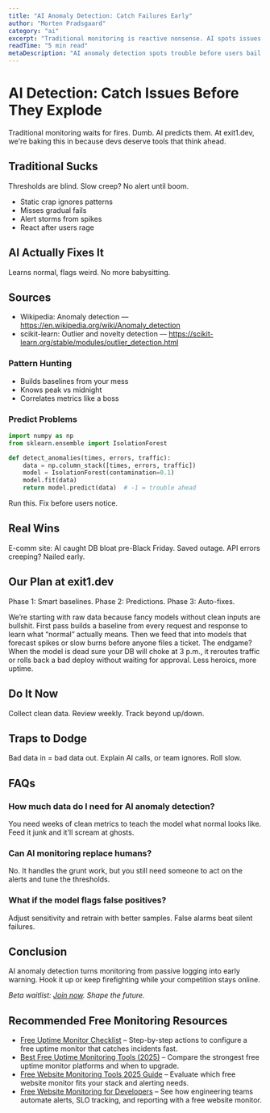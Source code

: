```yaml
---
title: "AI Anomaly Detection: Catch Failures Early"
author: "Morten Pradsgaard"
category: "ai"
excerpt: "Traditional monitoring is reactive nonsense. AI spots issues before they hit the fan. Here's why it rules."
readTime: "5 min read"
metaDescription: "AI anomaly detection spots trouble before users bail. Learn how to turn monitoring from panic to prediction."
---
```


# AI Detection: Catch Issues Before They Explode

Traditional monitoring waits for fires. Dumb. AI predicts them. At exit1.dev, we're baking this in because devs deserve tools that think ahead.

## Traditional Sucks

Thresholds are blind. Slow creep? No alert until boom.

- Static crap ignores patterns
- Misses gradual fails
- Alert storms from spikes
- React after users rage

## AI Actually Fixes It

Learns normal, flags weird. No more babysitting.

## Sources

- Wikipedia: Anomaly detection — https://en.wikipedia.org/wiki/Anomaly_detection
- scikit-learn: Outlier and novelty detection — https://scikit-learn.org/stable/modules/outlier_detection.html

### Pattern Hunting

- Builds baselines from your mess
- Knows peak vs midnight
- Correlates metrics like a boss

### Predict Problems

```python
import numpy as np
from sklearn.ensemble import IsolationForest

def detect_anomalies(times, errors, traffic):
    data = np.column_stack([times, errors, traffic])
    model = IsolationForest(contamination=0.1)
    model.fit(data)
    return model.predict(data)  # -1 = trouble ahead
```

Run this. Fix before users notice.

## Real Wins

E-comm site: AI caught DB bloat pre-Black Friday. Saved outage. API errors creeping? Nailed early.

## Our Plan at exit1.dev

Phase 1: Smart baselines. Phase 2: Predictions. Phase 3: Auto-fixes.

We’re starting with raw data because fancy models without clean inputs are bullshit. First pass builds a baseline from every request and response to learn what “normal” actually means. Then we feed that into models that forecast spikes or slow burns before anyone files a ticket. The endgame? When the model is dead sure your DB will choke at 3 p.m., it reroutes traffic or rolls back a bad deploy without waiting for approval. Less heroics, more uptime.

## Do It Now

Collect clean data. Review weekly. Track beyond up/down.

## Traps to Dodge

Bad data in = bad data out. Explain AI calls, or team ignores. Roll slow.

## FAQs

### How much data do I need for AI anomaly detection?
You need weeks of clean metrics to teach the model what normal looks like. Feed it junk and it'll scream at ghosts.

### Can AI monitoring replace humans?
No. It handles the grunt work, but you still need someone to act on the alerts and tune the thresholds.

### What if the model flags false positives?
Adjust sensitivity and retrain with better samples. False alarms beat silent failures.

## Conclusion

AI anomaly detection turns monitoring from passive logging into early warning. Hook it up or keep firefighting while your competition stays online.

*Beta waitlist: [Join now](https://exit1.dev). Shape the future.*

## Recommended Free Monitoring Resources

- [Free Uptime Monitor Checklist](/blog/free-uptime-monitor-checklist) – Step-by-step actions to configure a free uptime monitor that catches incidents fast.
- [Best Free Uptime Monitoring Tools (2025)](/blog/best-free-uptime-monitoring-tools) – Compare the strongest free uptime monitor platforms and when to upgrade.
- [Free Website Monitoring Tools 2025 Guide](/blog/free-website-monitoring-tools-2025) – Evaluate which free website monitor fits your stack and alerting needs.
- [Free Website Monitoring for Developers](/blog/free-website-monitoring-for-developers) – See how engineering teams automate alerts, SLO tracking, and reporting with a free website monitor.

